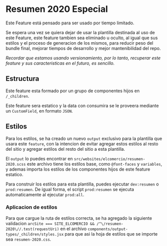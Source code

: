 # Resumen 2020 Especial
Este Feature está pensado para ser usado por tiempo limitado.

Se espera una vez se quiera dejar de usar la plantilla destinada 
al uso de este Feature, este feature tambien sea eliminado u oculto, 
al igual que sus estilos y el proceso de generacion de los mismos, para 
reducir peso del bundle final, mejorar tiempos de desarrollo y mejor 
mantenibilidad del repo.

_Recordar que estamos usando versionamiento, por lo tanto, recuperar este 
feature y sus caracteristicas en el futuro, es sencillo._

## Estructura
Este feature esta formado por un grupo de componentes hijos en `/_children`.

Este feature sera estatico y la data con consumira se le proveera mediante un 
`CustomField`, en formato `JSON`.

## Estilos
Para los estilos, se ha creado un nuevo `output` exclusivo para la plantilla
que usara este `feature`, con la intencion de evitar agregar estos estilos al 
resto del sitio y agregar estilos del resto del sitio a esta plantilla.

El `output` lo puedes encontrar en `src/websites/elcomercio/resumen-2020.scss`
este archivo tiene los estilos base, como `@font-faces` y `variables`, y ademas 
importa los estilos de los componentes hijos de este feature estatico.

Para construir los estilos para esta plantilla, puedes ejecutar `dev:resumen` o 
`prod:resumen`. De igual forma, el script `prod:resumen` se ejecuta automaticamente 
al ejecutar `prod:all`.

### Aplicacion de estilos
Para que cargue la ruta de estilos correcta, se ha agregado la siguiente validacion 
`arcSite === SITE_ELCOMERCIO && /^\/resumen-2020\//.test(requestUri)` en el archivo 
`components/output-types/_children/styles.jsx` para que asi la hoja de estilos que se 
importe sea `resumen-2020.css`.

